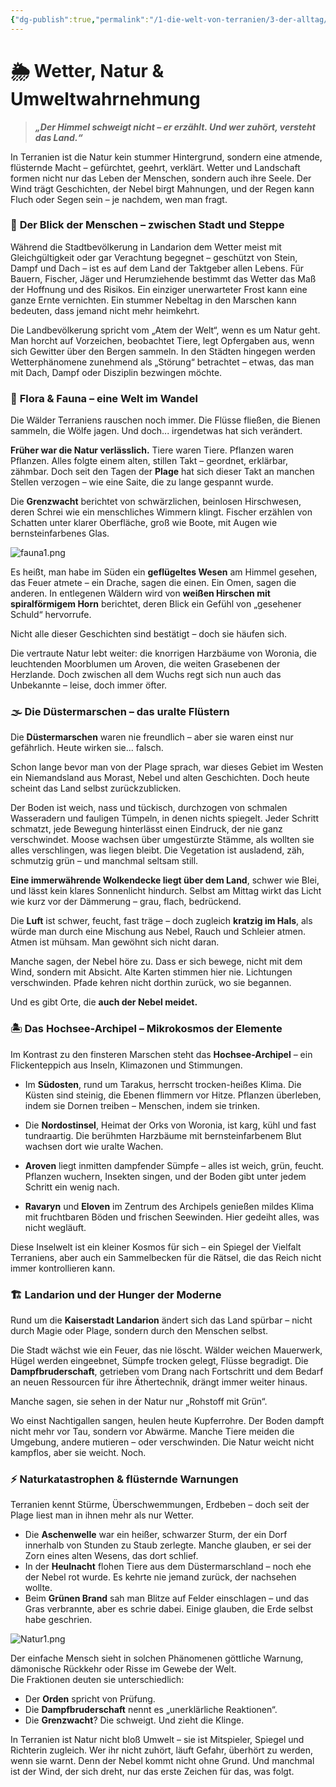 ```yaml
---
{"dg-publish":true,"permalink":"/1-die-welt-von-terranien/3-der-alltag/wetter-natur-and-umweltwahrnehmung/"}
---
```


# 🌦 **Wetter, Natur & Umweltwahrnehmung**

> **_„Der Himmel schweigt nicht – er erzählt. Und wer zuhört, versteht das Land.“_**

In Terranien ist die Natur kein stummer Hintergrund, sondern eine atmende, flüsternde Macht – gefürchtet, geehrt, verklärt. Wetter und Landschaft formen nicht nur das Leben der Menschen, sondern auch ihre Seele. Der Wind trägt Geschichten, der Nebel birgt Mahnungen, und der Regen kann Fluch oder Segen sein – je nachdem, wen man fragt.

### 🌾 **Der Blick der Menschen – zwischen Stadt und Steppe**

Während die Stadtbevölkerung in Landarion dem Wetter meist mit Gleichgültigkeit oder gar Verachtung begegnet – geschützt von Stein, Dampf und Dach – ist es auf dem Land der Taktgeber allen Lebens. Für Bauern, Fischer, Jäger und Herumziehende bestimmt das Wetter das Maß der Hoffnung und des Risikos. Ein einziger unerwarteter Frost kann eine ganze Ernte vernichten. Ein stummer Nebeltag in den Marschen kann bedeuten, dass jemand nicht mehr heimkehrt.

Die Landbevölkerung spricht vom „Atem der Welt“, wenn es um Natur geht. Man horcht auf Vorzeichen, beobachtet Tiere, legt Opfergaben aus, wenn sich Gewitter über den Bergen sammeln. In den Städten hingegen werden Wetterphänomene zunehmend als „Störung“ betrachtet – etwas, das man mit Dach, Dampf oder Disziplin bezwingen möchte.

### 🌿 **Flora & Fauna – eine Welt im Wandel**

Die Wälder Terraniens rauschen noch immer. Die Flüsse fließen, die Bienen sammeln, die Wölfe jagen. Und doch... irgendetwas hat sich verändert.

**Früher war die Natur verlässlich.** Tiere waren Tiere. Pflanzen waren Pflanzen. Alles folgte einem alten, stillen Takt – geordnet, erklärbar, zähmbar. Doch seit den Tagen der **Plage** hat sich dieser Takt an manchen Stellen verzogen – wie eine Saite, die zu lange gespannt wurde.

Die **Grenzwacht** berichtet von schwärzlichen, beinlosen Hirschwesen, deren Schrei wie ein menschliches Wimmern klingt. Fischer erzählen von Schatten unter klarer Oberfläche, groß wie Boote, mit Augen wie bernsteinfarbenes Glas.

![fauna1.png](/img/user/4%20Dateien/Illustrationen/fauna1.png)

Es heißt, man habe im Süden ein **geflügeltes Wesen** am Himmel gesehen, das Feuer atmete – ein Drache, sagen die einen. Ein Omen, sagen die anderen. In entlegenen Wäldern wird von **weißen Hirschen mit spiralförmigem Horn** berichtet, deren Blick ein Gefühl von „gesehener Schuld“ hervorrufe.

Nicht alle dieser Geschichten sind bestätigt – doch sie häufen sich.

Die vertraute Natur lebt weiter: die knorrigen Harzbäume von Woronia, die leuchtenden Moorblumen um Aroven, die weiten Grasebenen der Herzlande. Doch zwischen all dem Wuchs regt sich nun auch das Unbekannte – leise, doch immer öfter.

### 🌫️ **Die Düstermarschen – das uralte Flüstern**

Die **Düstermarschen** waren nie freundlich – aber sie waren einst nur gefährlich. Heute wirken sie... falsch.

Schon lange bevor man von der Plage sprach, war dieses Gebiet im Westen ein Niemandsland aus Morast, Nebel und alten Geschichten. Doch heute scheint das Land selbst zurückzublicken.

Der Boden ist weich, nass und tückisch, durchzogen von schmalen Wasseradern und fauligen Tümpeln, in denen nichts spiegelt. Jeder Schritt schmatzt, jede Bewegung hinterlässt einen Eindruck, der nie ganz verschwindet. Moose wachsen über umgestürzte Stämme, als wollten sie alles verschlingen, was liegen bleibt. Die Vegetation ist ausladend, zäh, schmutzig grün – und manchmal seltsam still.

**Eine immerwährende Wolkendecke liegt über dem Land**, schwer wie Blei, und lässt kein klares Sonnenlicht hindurch. Selbst am Mittag wirkt das Licht wie kurz vor der Dämmerung – grau, flach, bedrückend.

Die **Luft** ist schwer, feucht, fast träge – doch zugleich **kratzig im Hals**, als würde man durch eine Mischung aus Nebel, Rauch und Schleier atmen. Atmen ist mühsam. Man gewöhnt sich nicht daran.

Manche sagen, der Nebel höre zu. Dass er sich bewege, nicht mit dem Wind, sondern mit Absicht. Alte Karten stimmen hier nie. Lichtungen verschwinden. Pfade kehren nicht dorthin zurück, wo sie begannen.

Und es gibt Orte, die **auch der Nebel meidet.**

### 🏝️ **Das Hochsee-Archipel – Mikrokosmos der Elemente**

Im Kontrast zu den finsteren Marschen steht das **Hochsee-Archipel** – ein Flickenteppich aus Inseln, Klimazonen und Stimmungen.

- Im **Südosten**, rund um Tarakus, herrscht trocken-heißes Klima. Die Küsten sind steinig, die Ebenen flimmern vor Hitze. Pflanzen überleben, indem sie Dornen treiben – Menschen, indem sie trinken.

- Die **Nordostinsel**, Heimat der Orks von Woronia, ist karg, kühl und fast tundraartig. Die berühmten Harzbäume mit bernsteinfarbenem Blut wachsen dort wie uralte Wachen.

- **Aroven** liegt inmitten dampfender Sümpfe – alles ist weich, grün, feucht. Pflanzen wuchern, Insekten singen, und der Boden gibt unter jedem Schritt ein wenig nach.

- **Ravaryn** und **Eloven** im Zentrum des Archipels genießen mildes Klima mit fruchtbaren Böden und frischen Seewinden. Hier gedeiht alles, was nicht wegläuft.

Diese Inselwelt ist ein kleiner Kosmos für sich – ein Spiegel der Vielfalt Terraniens, aber auch ein Sammelbecken für die Rätsel, die das Reich nicht immer kontrollieren kann.

### 🏗️ **Landarion und der Hunger der Moderne**

Rund um die **Kaiserstadt Landarion** ändert sich das Land spürbar – nicht durch Magie oder Plage, sondern durch den Menschen selbst.

Die Stadt wächst wie ein Feuer, das nie löscht. Wälder weichen Mauerwerk, Hügel werden eingeebnet, Sümpfe trocken gelegt, Flüsse begradigt. Die **Dampfbruderschaft**, getrieben vom Drang nach Fortschritt und dem Bedarf an neuen Ressourcen für ihre Äthertechnik, drängt immer weiter hinaus.

Manche sagen, sie sehen in der Natur nur „Rohstoff mit Grün“.

Wo einst Nachtigallen sangen, heulen heute Kupferrohre. Der Boden dampft nicht mehr vor Tau, sondern vor Abwärme. Manche Tiere meiden die Umgebung, andere mutieren – oder verschwinden. Die Natur weicht nicht kampflos, aber sie weicht. Noch.

### ⚡ **Naturkatastrophen & flüsternde Warnungen**

Terranien kennt Stürme, Überschwemmungen, Erdbeben – doch seit der Plage liest man in ihnen mehr als nur Wetter.

- Die **Aschenwelle** war ein heißer, schwarzer Sturm, der ein Dorf innerhalb von Stunden zu Staub zerlegte. Manche glauben, er sei der Zorn eines alten Wesens, das dort schlief.
- In der **Heulnacht** flohen Tiere aus dem Düstermarschland – noch ehe der Nebel rot wurde. Es kehrte nie jemand zurück, der nachsehen wollte.
- Beim **Grünen Brand** sah man Blitze auf Felder einschlagen – und das Gras verbrannte, aber es schrie dabei. Einige glauben, die Erde selbst habe geschrien.

![Natur1.png](/img/user/4%20Dateien/Illustrationen/Natur1.png)

Der einfache Mensch sieht in solchen Phänomenen göttliche Warnung, dämonische Rückkehr oder Risse im Gewebe der Welt.  
Die Fraktionen deuten sie unterschiedlich:

- Der **Orden** spricht von Prüfung.
- Die **Dampfbruderschaft** nennt es „unerklärliche Reaktionen“.
- Die **Grenzwacht**? Die schweigt. Und zieht die Klinge.

In Terranien ist Natur nicht bloß Umwelt – sie ist Mitspieler, Spiegel und Richterin zugleich. Wer ihr nicht zuhört, läuft Gefahr, überhört zu werden, wenn sie warnt. Denn der Nebel kommt nicht ohne Grund. Und manchmal ist der Wind, der sich dreht, nur das erste Zeichen für das, was folgt.
